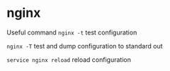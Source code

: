 # nginx
Useful command
`nginx -t` test configuration

`nginx -T` test and dump configuration to standard out

`service nginx reload` reload configuration
